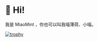 # 👋 Hi!
我是 MiaoMint ，你也可以叫我喵薄荷、小喵。

[![trophy](https://github-profile-trophy.vercel.app/?username=miaomint)](https://github-profile-trophy.vercel.app/?username=miaomint)
